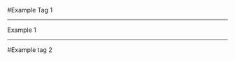 #Example Tag 1

[_metadata_:id]:# "#Example Tag"
---
Example 1

[_metadata_:id]:# "example-1"
[_metadata_:related]:# "id=#Example Tag"
[_metadata_:related]:# "id=#Example Tag Number 2"
---
#Example tag 2

[_metadata_:id]:# "#Example Tag Number 2"
